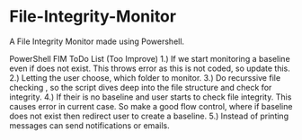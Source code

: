 # File-Integrity-Monitor
A File Integrity Monitor made using Powershell.

PowerShell FIM ToDo List (Too Improve)
1.) If we start monitoring a baseline even if does not exist. This throws error as this is not coded, so update this.
2.) Letting the user choose, which folder to monitor.
3.) Do recurssive file checking , so the script dives deep into the file structure and check for integrity.
4.) If their is no baseline and user starts to check file integrity. This causes error in current case. So make a good flow control, where if baseline does not exist then redirect user to create a baseline.
5.) Instead of printing messages can send notifications or emails.
